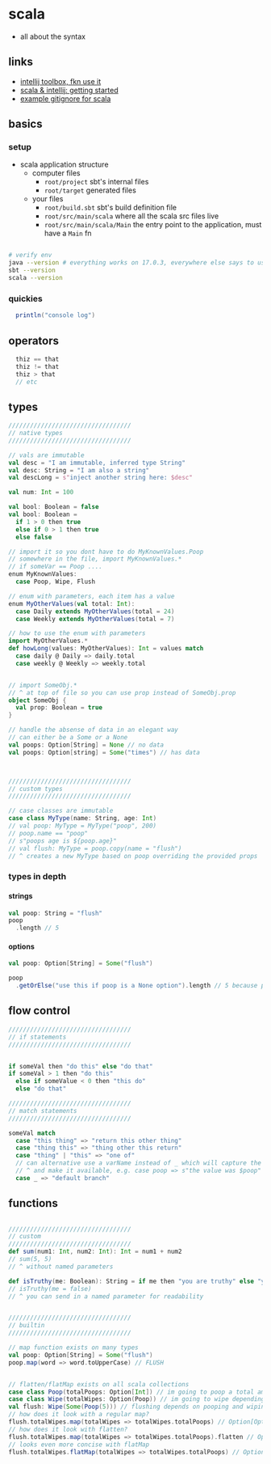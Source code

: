 # scala

- all about the syntax

## links

- [intellij toolbox, fkn use it](https://www.jetbrains.com/toolbox-app/)
- [scala & intellij: getting started](https://docs.scala-lang.org/getting-started/intellij-track/getting-started-with-scala-in-intellij.html)
- [example gitignore for scala](https://alvinalexander.com/source-code/scala/sample-gitignore-file-scala-sbt-intellij-eclipse/)

## basics

### setup

- scala application structure
  - computer files
    - `root/project` sbt's internal files
    - `root/target` generated files
  - your files
    - `root/build.sbt` sbt's build definition file
    - `root/src/main/scala` where all the scala src files live
    - `root/src/main/scala/Main` the entry point to the application, must have a `Main` fn

```sh

# verify env
java --version # everything works on 17.0.3, everywhere else says to use v8, so dunno
sbt --version
scala --version

```

### quickies

```java
  println("console log")
```

## operators

```scala
  thiz == that
  thiz != that
  thiz > that
  // etc

```

## types

```scala
//////////////////////////////////
// native types
//////////////////////////////////

// vals are immutable
val desc = "I am immutable, inferred type String"
val desc: String = "I am also a string"
val descLong = s"inject another string here: $desc"

val num: Int = 100

val bool: Boolean = false
val bool: Boolean =
  if 1 > 0 then true
  else if 0 > 1 then true
  else false

// import it so you dont have to do MyKnownValues.Poop
// somewhere in the file, import MyKnownValues.*
// if someVar == Poop ....
enum MyKnownValues:
  case Poop, Wipe, Flush

// enum with parameters, each item has a value
enum MyOtherValues(val total: Int):
  case Daily extends MyOtherValues(total = 24)
  case Weekly extends MyOtherValues(total = 7)

// how to use the enum with parameters
import MyOtherValues.*
def howLong(values: MyOtherValues): Int = values match
  case daily @ Daily => daily.total
  case weekly @ Weekly => weekly.total


// import SomeObj.*
// ^ at top of file so you can use prop instead of SomeObj.prop
object SomeObj {
  val prop: Boolean = true
}

// handle the absense of data in an elegant way
// can either be a Some or a None
val poops: Option[String] = None // no data
val poops: Option[string] = Some("times") // has data



//////////////////////////////////
// custom types
//////////////////////////////////

// case classes are immutable
case class MyType(name: String, age: Int)
// val poop: MyType = MyType("poop", 200)
// poop.name == "poop"
// s"poops age is ${poop.age}"
// val flush: MyType = poop.copy(name = "flush")
// ^ creates a new MyType based on poop overriding the provided props
```

### types in depth

#### strings

```scala
val poop: String = "flush"
poop
  .length // 5
```

#### options

```scala
val poop: Option[String] = Some("flush")

poop
  .getOrElse("use this if poop is a None option").length // 5 because poop is a Some so it returns flush

```

## flow control

```scala
//////////////////////////////////
// if statements
//////////////////////////////////


if someVal then "do this" else "do that"
if someVal > 1 then "do this"
  else if someValue < 0 then "this do"
  else "do that"

//////////////////////////////////
// match statements
//////////////////////////////////

someVal match
  case "this thing" => "return this other thing"
  case "thing this" => "thing other this return"
  case "thing" | "this" => "one of"
  // can alternative use a varName instead of _ which will capture the value
  // ^ and make it available, e.g. case poop => s"the value was $poop"
  case _ => "default branch"

```

## functions

```scala

//////////////////////////////////
// custom
//////////////////////////////////
def sum(num1: Int, num2: Int): Int = num1 + num2
// sum(5, 5)
// ^ without named parameters

def isTruthy(me: Boolean): String = if me then "you are truthy" else "you are falsy"
// isTruthy(me = false)
// ^ you can send in a named parameter for readability


//////////////////////////////////
// builtin
//////////////////////////////////

// map function exists on many types
val poop: Option[String] = Some("flush")
poop.map(word => word.toUpperCase) // FLUSH


// flatten/flatMap exists on all scala collections
case class Poop(totalPoops: Option[Int]) // im going to poop a total amount of times
case class Wipe(totalWipes: Option(Poop)) // im going to wipe depending on how many times i poop
val flush: Wipe(Some(Poop(5))) // flushing depends on pooping and wiping, you can see the nesting,
// how does it look with a regular map?
flush.totalWipes.map(totalWipes => totalWipes.totalPoops) // Option[Option[Int] : Some(Some(5)) ouch! we just wanted Some(5)
// how does it look with flatten?
flush.totalWipes.map(totalWipes => totalWipes.totalPoops).flatten // Option[Int] : Some(5)
// looks even more concise with flatMap
flush.totalWipes.flatMap(totalWipes => totalWipes.totalPoops) // Option[Int] : Some(5)
```
